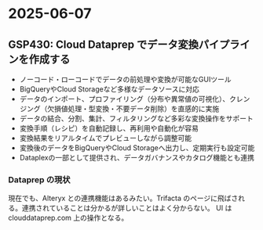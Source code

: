 # 2025-06-07

## GSP430: Cloud Dataprep でデータ変換パイプラインを作成する

- ノーコード・ローコードでデータの前処理や変換が可能なGUIツール
- BigQueryやCloud Storageなど多様なデータソースに対応
- データのインポート、プロファイリング（分布や異常値の可視化）、クレンジング（欠損値処理・型変換・不要データ削除）を直感的に実施
- データの結合、分割、集計、フィルタリングなど多彩な変換操作をサポート
- 変換手順（レシピ）を自動記録し、再利用や自動化が容易
- 変換結果をリアルタイムでプレビューしながら調整可能
- 変換後のデータをBigQueryやCloud Storageへ出力し、定期実行も設定可能
- Dataplexの一部として提供され、データガバナンスやカタログ機能とも連携

### Dataprep の現状

現在でも、Alteryx との連携機能はあるみたい。Trifacta のページに飛ばされる。連携されていることは分かるが詳しいことはよく分からない。
UI は clouddataprep.com 上の操作となる。
